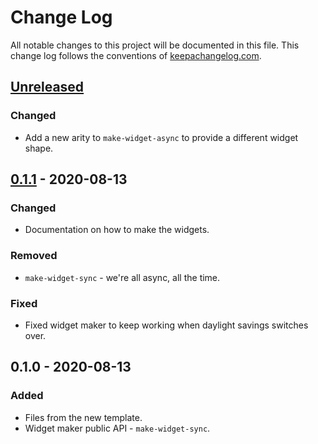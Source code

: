 # Change Log
All notable changes to this project will be documented in this file. This change log follows the conventions of [keepachangelog.com](http://keepachangelog.com/).

## [Unreleased]
### Changed
- Add a new arity to `make-widget-async` to provide a different widget shape.

## [0.1.1] - 2020-08-13
### Changed
- Documentation on how to make the widgets.

### Removed
- `make-widget-sync` - we're all async, all the time.

### Fixed
- Fixed widget maker to keep working when daylight savings switches over.

## 0.1.0 - 2020-08-13
### Added
- Files from the new template.
- Widget maker public API - `make-widget-sync`.

[Unreleased]: https://github.com/your-name/pedestal-samples/compare/0.1.1...HEAD
[0.1.1]: https://github.com/your-name/pedestal-samples/compare/0.1.0...0.1.1
